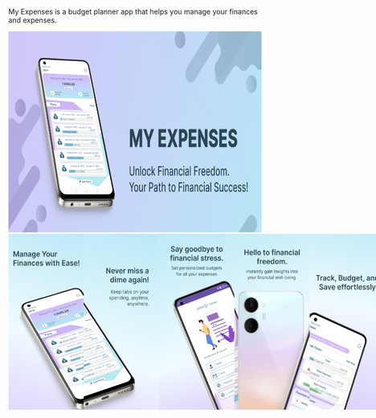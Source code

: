 My Expenses is a budget planner app that helps you manage your finances and expenses.

<img src="https://raw.githubusercontent.com/NotEfraim/Repository_Images/main/my_expenses_banner.png" width="765" height="400">
<div style="display: flex; justify-content: space-between; align-items: center;">
  <img src="https://raw.githubusercontent.com/NotEfraim/Repository_Images/main/my_expenses_1.png" width="150" height="350">
  <img src="https://raw.githubusercontent.com/NotEfraim/Repository_Images/main/my_expenses_2.png" width="150" height="350">
  <img src="https://raw.githubusercontent.com/NotEfraim/Repository_Images/main/my_expenses_3.png" width="150" height="350">
  <img src="https://raw.githubusercontent.com/NotEfraim/Repository_Images/main/my_expenses_4.png" width="150" height="350">
  <img src="https://raw.githubusercontent.com/NotEfraim/Repository_Images/main/my_expenses_5.png" width="150" height="350">
</div>
